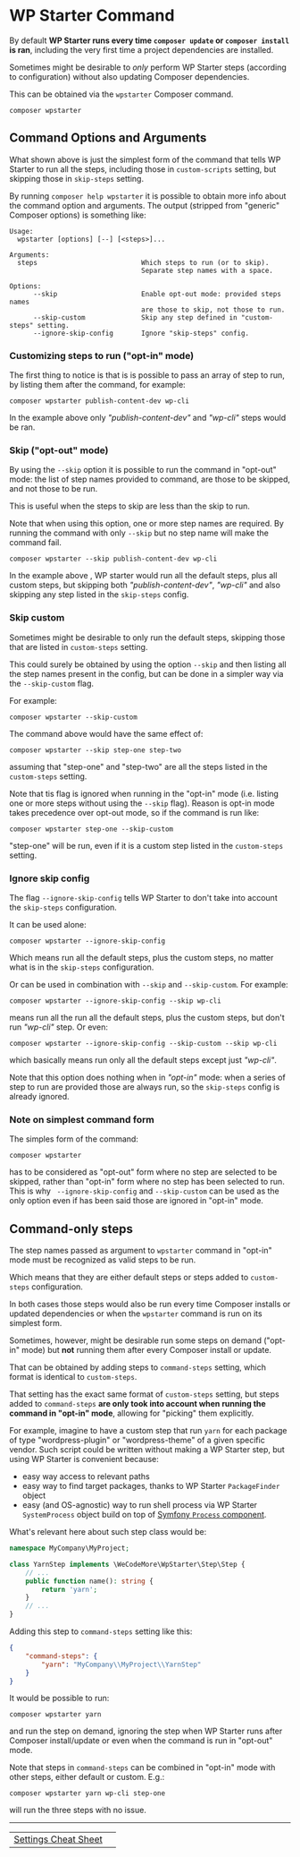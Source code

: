# WP Starter Command

By default **WP Starter runs every time `composer update` or `composer install` is ran**, including the very first time a project dependencies are installed.

Sometimes might be desirable to *only* perform WP Starter steps (according to configuration) without also updating Composer dependencies.

This can be obtained via the `wpstarter` Composer command.

```shell
composer wpstarter
```



## Command Options and Arguments

What shown above is just the simplest form of the command that tells WP Starter to run all the steps, including those in `custom-scripts` setting, but skipping those in `skip-steps` setting.

By running `composer help wpstarter` it is possible to obtain more info about the command option and arguments. The output (stripped from "generic" Composer options) is something like:

```shell
Usage:
  wpstarter [options] [--] [<steps>]...

Arguments:
  steps                          Which steps to run (or to skip).
                                 Separate step names with a space.

Options:
      --skip                     Enable opt-out mode: provided steps names
                                 are those to skip, not those to run.
      --skip-custom              Skip any step defined in "custom-steps" setting.
      --ignore-skip-config       Ignore "skip-steps" config.
```



### Customizing steps to run ("opt-in" mode)

The first thing to notice is that is is possible to pass an array of step to run, by listing them after the command, for example:

```shell
composer wpstarter publish-content-dev wp-cli
```

In the example above only *"publish-content-dev"* and *"wp-cli"* steps would be ran.

### Skip ("opt-out" mode)

By using the `--skip` option it is possible to run the command in "opt-out" mode: the list of step names provided to command, are those to be skipped, and not those to be run.

This is useful when the steps to skip are less than the skip to run. 

Note that when using this option, one or more step names are required. By running the command with only `--skip` but no step name will make the command fail.

```shell
composer wpstarter --skip publish-content-dev wp-cli
```

In the example above , WP starter would run all the default steps, plus all custom steps, but skipping both *"publish-content-dev"*, *"wp-cli"* and also skipping any step listed in the `skip-steps` config.

### Skip custom

Sometimes might be desirable to only run the default steps, skipping those that are listed in `custom-steps` setting. 

This could surely be obtained by using the option `--skip` and then listing all the step names present in the config, but can be done in a simpler way via the `--skip-custom` flag.

For example:

```shell
composer wpstarter --skip-custom
```

The command above would have the same effect of:

```shell
composer wpstarter --skip step-one step-two
```

assuming that "step-one" and "step-two" are all the steps listed in the `custom-steps` setting. 

Note that tis flag is ignored when running in the "opt-in" mode (i.e. listing one or more steps without using the `--skip` flag). Reason is opt-in mode takes precedence over opt-out mode, so if the command is run like:

```shell
composer wpstarter step-one --skip-custom
```

"step-one" will be run, even if it is a custom step listed in the  `custom-steps` setting. 

### Ignore skip config

The flag `--ignore-skip-config` tells WP Starter to don't take into account the `skip-steps` configuration.

It can be used alone:

```shell
composer wpstarter --ignore-skip-config
```

Which means run all the default steps, plus the custom steps, no matter what is in the `skip-steps` configuration.

Or can be used in combination with `--skip` and `--skip-custom`. For example:

```shell
composer wpstarter --ignore-skip-config --skip wp-cli
```

means run all the run all the default steps, plus the custom steps, but don't run *"wp-cli"* step. Or even:

```shell
composer wpstarter --ignore-skip-config --skip-custom --skip wp-cli
```

which basically means run only all the default steps except just *"wp-cli"*.

Note that this option does nothing when in *"opt-in"* mode: when a series of step to run are provided those are always run, so the  `skip-steps` config is already ignored.

### Note on simplest command form

The simples form of the command:

```shell
composer wpstarter
```

has to be considered as "opt-out" form where no step are selected to be skipped, rather than "opt-in" form where no step has been selected to run. This is why ` --ignore-skip-config` and `--skip-custom` can be used as the only option even if has been said those are ignored in "opt-in" mode.



## Command-only steps

The step names passed as argument to `wpstarter` command in "opt-in" mode must be recognized as valid steps to be run.

Which means that they are either default steps or steps added to `custom-steps` configuration.

In both cases those steps would also be run every time Composer installs or updated dependencies or when the `wpstarter` command is run on its simplest form.

Sometimes, however, might be desirable run some steps on demand ("opt-in" mode) but **not** running them after every Composer install or update.

That can be obtained by adding steps to `command-steps` setting, which format is identical to `custom-steps`.

That setting has the exact same format of `custom-steps` setting, but steps added to `command-steps` **are only took into account when running the command in "opt-in" mode**, allowing for "picking" them explicitly.

For example, imagine to have a custom step that run `yarn` for each package of type "wordpress-plugin" or "wordpress-theme" of a given specific vendor. Such script could be written without making a WP Starter step, but using WP Starter is convenient because:

- easy way access to relevant paths
- easy way to find target packages, thanks to WP Starter `PackageFinder` object
- easy (and OS-agnostic) way to run shell process via WP Starter `SystemProcess` object build on top of [Symfony `Process` component](https://symfony.com/doc/current/components/process.html).

What's relevant here about such step class would be:

```php
namespace MyCompany\MyProject;

class YarnStep implements \WeCodeMore\WpStarter\Step\Step {
    // ...
    public function name(): string {
        return 'yarn';
    }
    // ...
}
```

Adding this step to `command-steps` setting like this:

```json
{
    "command-steps": {
        "yarn": "MyCompany\\MyProject\\YarnStep"
    }
}
```

It would be possible to run:

```shell
composer wpstarter yarn
```

and run the step on demand, ignoring the step when WP Starter runs after Composer install/update or even when the command is run in "opt-out" mode.

Note that steps in  `command-steps` can be combined in "opt-in" mode with other steps, either default or custom. E.g.:

```shell
composer wpstarter yarn wp-cli step-one
```

will run the three steps with no issue.



---

|                                                    |      |
| -------------------------------------------------- | ---: |
| [Settings Cheat Sheet](09-Settings-Cheat-Sheet.md) |      |